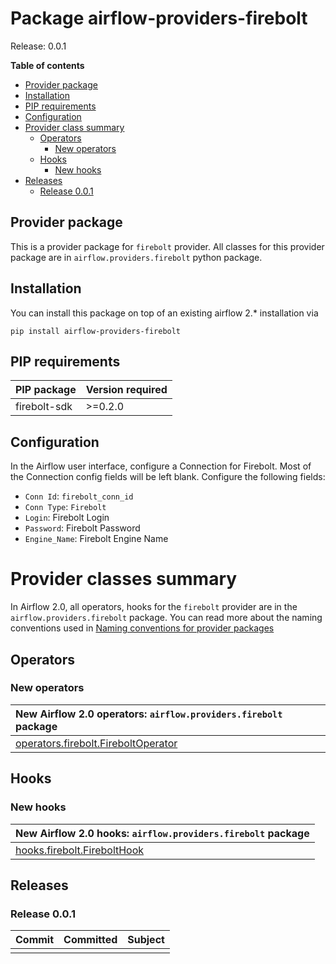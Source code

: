 <!--
 Licensed to the Apache Software Foundation (ASF) under one
 or more contributor license agreements.  See the NOTICE file
 distributed with this work for additional information
 regarding copyright ownership.  The ASF licenses this file
 to you under the Apache License, Version 2.0 (the
 "License"); you may not use this file except in compliance
 with the License.  You may obtain a copy of the License at

   http://www.apache.org/licenses/LICENSE-2.0

 Unless required by applicable law or agreed to in writing,
 software distributed under the License is distributed on an
 "AS IS" BASIS, WITHOUT WARRANTIES OR CONDITIONS OF ANY
 KIND, either express or implied.  See the License for the
 specific language governing permissions and limitations
 under the License.
 -->


# Package airflow-providers-firebolt

Release: 0.0.1

**Table of contents**

- [Provider package](#provider-package)
- [Installation](#installation)
- [PIP requirements](#pip-requirements)
- [Configuration](#configuration)
- [Provider class summary](#provider-classes-summary)
    - [Operators](#operators)
        - [New operators](#new-operators)
    - [Hooks](#hooks)
        - [New hooks](#new-hooks)
- [Releases](#releases)
    - [Release 0.0.1](#release-001)

## Provider package

This is a provider package for `firebolt` provider. All classes for this provider package
are in `airflow.providers.firebolt` python package.



## Installation

You can install this package on top of an existing airflow 2.* installation via

`pip install airflow-providers-firebolt`

## PIP requirements

| PIP package   | Version required   |
|:--------------|:-------------------|
| firebolt-sdk  | &gt;=0.2.0         |

## Configuration

In the Airflow user interface, configure a Connection for Firebolt. Most of the Connection config fields will be left blank. Configure the following fields:

* `Conn Id`: `firebolt_conn_id`
* `Conn Type`: `Firebolt`
* `Login`: Firebolt Login
* `Password`: Firebolt Password
* `Engine_Name`: Firebolt Engine Name

# Provider classes summary

In Airflow 2.0, all operators, hooks for the `firebolt` provider
are in the `airflow.providers.firebolt` package. You can read more about the naming conventions used
in [Naming conventions for provider packages](https://github.com/apache/airflow/blob/master/CONTRIBUTING.rst#naming-conventions-for-provider-packages)


## Operators


### New operators

| New Airflow 2.0 operators: `airflow.providers.firebolt` package                                                                 |
|:------------------------------------------------------------------------------------------------------------------------------|
| [operators.firebolt.FireboltOperator](https://github.com/apache/airflow/blob/master/airflow/providers/firebolt_provider/operators/firebolt.py) |




## Hooks


### New hooks

| New Airflow 2.0 hooks: `airflow.providers.firebolt` package                                                         |
|:------------------------------------------------------------------------------------------------------------------|
| [hooks.firebolt.FireboltHook](https://github.com/apache/airflow/blob/master/airflow/providers/firebolt_provider/hooks/firebolt.py) |


## Releases

### Release 0.0.1

| Commit                                                                                         | Committed   | Subject                                                                 |
|:-----------------------------------------------------------------------------------------------|:------------|:------------------------------------------------------------------------|
| |

